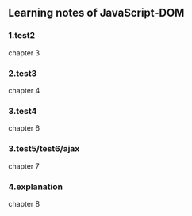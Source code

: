 ## Learning notes of JavaScript-DOM
### 1.test2
chapter 3
### 2.test3
chapter 4
### 3.test4
chapter 6
### 3.test5/test6/ajax
chapter 7
### 4.explanation
chapter 8
